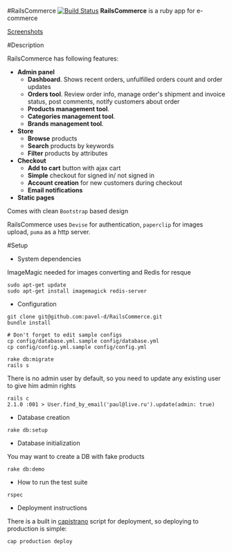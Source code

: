 #RailsCommerce [![Build Status](https://travis-ci.org/pavel-d/RailsCommerce.png?branch=master)](https://travis-ci.org/pavel-d/RailsCommerce)
**RailsCommerce** is a ruby app for e-commerce


[Screenshots](https://github.com/pavel-d/RailsCommerce/wiki/Screenshots)

#Description

RailsCommerce has following features:

- **Admin panel**
  - **Dashboard**. Shows recent orders, unfulfilled orders count and order updates
  - **Orders tool**. Review order info, manage order's shipment and invoice status, post comments, notify customers about order
  - **Products management tool**. 
  - **Categories management tool**.
  - **Brands management tool**.
- **Store**
  - **Browse** products
  - **Search** products by keywords
  - **Filter** products by attributes
- **Checkout**
  - **Add to cart** button with ajax cart
  - **Simple** checkout for signed in/ not signed in
  - **Account creation** for new customers during checkout
  - **Email notifications**
- **Static pages**

Comes with clean `Bootstrap` based design

RailsCommerce uses `Devise` for authentication, `paperclip` for images upload, `puma` as a http server.

#Setup

* System dependencies

ImageMagic needed for images converting and Redis for resque
```
sudo apt-get update
sudo apt-get install imagemagick redis-server
```

* Configuration
```
git clone git@github.com:pavel-d/RailsCommerce.git
bundle install

# Don't forget to edit sample configs
cp config/database.yml.sample config/database.yml
cp config/config.yml.sample config/config.yml

rake db:migrate
rails s
```

There is no admin user by default, so you need to update any existing user to give him admin rights

```
rails c
2.1.0 :001 > User.find_by_email('paul@live.ru').update(admin: true)
```

* Database creation

```
rake db:setup
```

* Database initialization

You may want to create a DB with fake products
```
rake db:demo
```

* How to run the test suite

```
rspec
```

* Deployment instructions

There is a built in [capistrano](https://github.com/pavel-d/RailsCommerce/blob/master/config/deploy.rb) script for deployment, so deploying to production is simple:

```
cap production deploy
```





